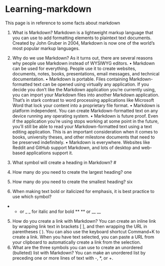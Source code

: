# Learning-markdown

This page is in reference to some facts about markdown

1.	What is Markdown?
Markdown is a lightweight markup language that you can use to add formatting elements to plaintext text documents. Created by John Gruber in 2004, Markdown is now one of the world’s most popular markup languages.
2.	Why do we use Markdown?
As it turns out, there are several reasons why people use Markdown instead of WYSIWYG editors.
•	Markdown can be used for everything. People use it to create websites, documents, notes, books, presentations, email messages, and technical documentation.
•	Markdown is portable. Files containing Markdown-formatted text can be opened using virtually any application. If you decide you don’t like the Markdown application you’re currently using, you can import your Markdown files into another Markdown application. That’s in stark contrast to word processing applications like Microsoft Word that lock your content into a proprietary file format.
•	Markdown is platform independent. You can create Markdown-formatted text on any device running any operating system.
•	Markdown is future proof. Even if the application you’re using stops working at some point in the future, you’ll still be able to read your Markdown-formatted text using a text editing application. This is an important consideration when it comes to books, university theses, and other milestone documents that need to be preserved indefinitely.
•	Markdown is everywhere. Websites like Reddit and GitHub support Markdown, and lots of desktop and web-based applications support it.

4.	What symbol will create a heading in Markdown? #
1.	How many do you need to create the largest heading? one
2.	How many do you need to create the smallest heading? six
4.	When making text bold or italicized for emphasis, it is best practice to use which symbol?
* * or _ _ for italic and for bold ** ** or __ __
5.	How do you create a link with Markdown?
You can create an inline link by wrapping link text in brackets [ ], and then wrapping the URL in parentheses ( ). You can also use the keyboard shortcut Command+K to create a link. When you have text selected, you can paste a URL from your clipboard to automatically create a link from the selection.
6.	What are the three symbols you can use to create an unordered (bulleted) list with Markdown?
You can make an unordered list by preceding one or more lines of text with -, *, or +.
